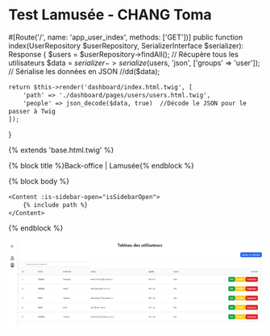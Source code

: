 # Test Lamusée - CHANG Toma


#[Route('/', name: 'app_user_index', methods: ['GET'])]
public function index(UserRepository $userRepository, SerializerInterface $serializer): Response
{
    $users = $userRepository->findAll(); // Récupère tous les utilisateurs
    $data = $serializer->serialize($users, 'json', ['groups' => 'user']); // Sérialise les données en JSON
//dd($data);

    return $this->render('dashboard/index.html.twig', [
        'path' => './dashboard/pages/users/users.html.twig',
        'people' => json_decode($data, true)  //Décode le JSON pour le passer à Twig
    ]);
}


{% extends 'base.html.twig' %}

{% block title %}Back-office | Lamusée{% endblock %}

{% block body %}

<div id="app">
    <Sidebar @toggle-sidebar="toggleSidebar" :is-open="isSidebarOpen"></Sidebar>

    <Content :is-sidebar-open="isSidebarOpen">
        {% include path %}
    </Content>

</div>

{% endblock %}

![alt text](./assets/img/image.png)
